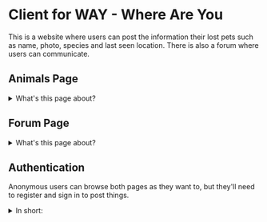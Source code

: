 # Client for WAY - Where Are You

This is a website where users can post the information their lost pets such as name, photo, species and last seen location. There is also a forum where users can communicate.

## Animals Page

<details>
<summary>What's this page about?</summary>
This page will show the list of lost and found animals.\
Users are able to sort the list by various options, such as lost/found, date and/or tags.
Also check out the details page by pressing any animal card.
</details>

## Forum Page

<details>
<summary>What's this page about?</summary>
This page is a community forum for users, where anyone can talk about anything.
</details>

## Authentication

Anonymous users can browse both pages as they want to, but they'll need to register and sign in to post things.

<details>
<summary>In short:</summary>
```
...Please tell me who you are.
```
</details>
